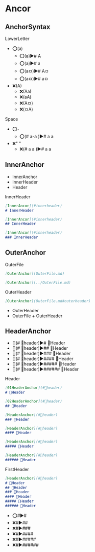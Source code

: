 
# Ancor
## AnchorSyntax
LowerLetter
- ⭕(a)
  - ⭕(a)▶️# A
  - ⭕(a)▶️# a
  - ⭕(aㅁ)▶️# Aㅁ
  - ⭕(aㅁ)▶️# aㅁ
- ❌(A)
  - ❌(Aa)
  - ❌(aA)
  - ❌(Aㅁ)
  - ❌(ㅁA)

Space
- ⭕\- 
  - ⭕(# a-a )▶️# a a
- ❌" "
  - ❌(# a a )▶️# a a

## InnerAnchor
- InnerAnchor
- InnerHeader
- Header

InnerHeader
```md
[InnerAncor](#innerheader)
# InnerHeader
```
```md
[InnerAncor](#innerheader)
## InnerHeader
```
```md
[InnerAncor](#innerheader)
### InnerHeader
```

## OuterAnchor
OuterFile
```md
[OuterAnchor](OuterFile.md)
```
```md
[OuterAnchor](../OuterFile.md)
```
OuterHeader
```md
[OuterAnchor](OuterFile.md#outerheader)
```
- OuterHeader
- OuterFile + OuterHeader



## HeaderAnchor
- [](# 📌header)▶️# 📌Header 
- [](# 📌header)▶️## 📌Header 
- [](# 📌header)▶️### 📌Header 
- [](# 📌header)▶️#### 📌Header 
- [](# 📌header)▶️##### 📌Header 
- [](# 📌header)▶️###### 📌Header 

Header
```md
[01HeaderAnchor](#📌header)
# 📌Header
```
```md
[02HeaderAnchor](#📌header)
## 📌Header
```
```md
[HeaderAnchor](#📌header)
### 📌Header
```
```md
[HeaderAnchor](#📌header)
#### 📌Header
```
```md
[HeaderAnchor](#📌header)
##### 📌Header
```
```md
[HeaderAnchor](#📌header)
###### 📌Header
```


FirstHeader
```md
[HeaderAnchor](#📌header)
# 📌Header
## 📌Header
### 📌Header
#### 📌Header
##### 📌Header
###### 📌Header
```
- ⭕#▶️\#
- ❌#▶️\##
- ❌#▶️\###
- ❌#▶️\####
- ❌#▶️\#####
- ❌#▶️\######





